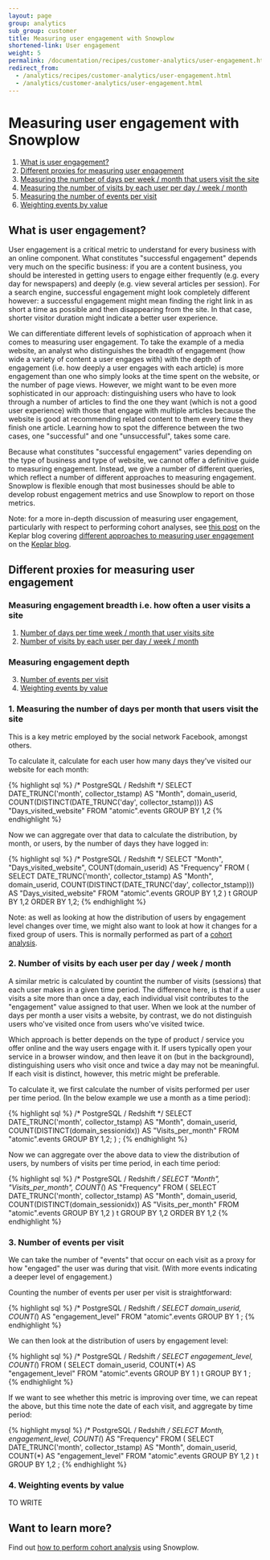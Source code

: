 ```yaml
---
layout: page
group: analytics
sub_group: customer
title: Measuring user engagement with Snowplow
shortened-link: User engagement
weight: 5
permalink: /documentation/recipes/customer-analytics/user-engagement.html
redirect_from:
  - /analytics/recipes/customer-analytics/user-engagement.html
  - /analytics/customer-analytics/user-engagement.html
---
```


# Measuring user engagement with Snowplow

1. [What is user engagement?](#what)
2. [Different proxies for measuring user engagement](#proxies)
3. [Measuring the number of days per week / month that users visit the site](#days-per-time-period)
4. [Measuring the number of visits by each user per day / week / month](#visits-per-time-period)
5. [Measuring the number of events per visit](#events-per-visit)
6. [Weighting events by value](#weighted-events-per-visit)

<div class="html">
<a name="what" ><h2>What is user engagement?</h2></a>
</div>

User engagement is a critical metric to understand for every business with an online component. What constitutes "successful engagement" depends very much on the specific business: if you are a content business, you should be interested in getting users to engage either frequently (e.g. every day for newspapers) and deeply (e.g. view several articles per session). For a search engine, successful engagement might look completely different however: a successful engagement might mean finding the right link in as short a time as possible and then disappearing from the site. In that case, shorter visitor duration might indicate a better user experience.

We can differentiate different levels of sophistication of approach when it comes to measuring user engagement. To take the example of a media website, an analyst who distinguishes the breadth of engagement (how wide a variety of content a user engages with) with the depth of engagement (i.e. how deeply a user engages with each article) is more engagement than one who simply looks at the time spent on the website, or the number of page views. However, we might want to be even more sophisticated in our approach: distinguishing users who have to look through a number of articles to find the one they want (which is not a good user experience) with those that engage with multiple articles because the website is good at recommending related content to them every time they finish one article. Learning how to spot the difference between the two cases, one "successful" and one "unsuccessful", takes some care.

Because what constitutes "successful engagement" varies depending on the type of business and type of website, we cannot offer a definitive guide to measuring engagement. Instead, we give a number of different queries, which reflect a number of different approaches to measuring engagement. Snowplow is flexible enough that most businesses should be able to develop robust engagement metrics and use Snowplow to report on those metrics.

Note: for a more in-depth discussion of measuring user engagement, particularly with respect to performing cohort analyses, see [this post][user-engagement-keplar-blog-post] on the Keplar blog covering [different approaches to measuring user engagement][user-engagement-keplar-blog-post] on the [Keplar blog][keplar-blog].

<div class="html">
<a name="proxies"><h2>Different proxies for measuring user engagement</h2></a>
</div>

### Measuring engagement breadth i.e. how often a user visits a site

1. [Number of days per time week / month that user visits site](#days-per-time-period)
2. [Number of visits by each user per day / week / month](#visits-per-time-period)

### Measuring engagement depth

3. [Number of events per visit](#events-per-visit)
4. [Weighting events by value](#weighted-events-per-visit)

<div class="html">
<a name="days-per-time-period"><h3>1. Measuring the number of days per month that users visit the site</h3></a>
</div>

This is a key metric employed by the social network Facebook, amongst others.

To calculate it, calculate for each user how many days they've visited our website for each month:

{% highlight sql %}
/* PostgreSQL / Redshift */
SELECT
DATE_TRUNC('month', collector_tstamp) AS "Month",
domain_userid,
COUNT(DISTINCT(DATE_TRUNC('day', collector_tstamp))) AS "Days_visited_website"
FROM "atomic".events
GROUP BY 1,2
{% endhighlight %}

Now we can aggregate over that data to calculate the distribution, by month, or users, by the number of days they have logged in:

{% highlight sql %}
/* PostgreSQL / Redshift */
SELECT
"Month",
"Days_visited_website",
COUNT(domain_userid) AS "Frequency"
FROM (
	SELECT
	DATE_TRUNC('month', collector_tstamp) AS "Month",
	domain_userid,
	COUNT(DISTINCT(DATE_TRUNC('day', collector_tstamp))) AS "Days_visited_website"
	FROM "atomic".events
	GROUP BY 1,2 ) t
GROUP BY 1,2
ORDER BY 1,2;
{% endhighlight %}

Note: as well as looking at how the distribution of users by engagement level changes over time, we might also want to look at how it changes for a fixed group of users. This is normally performed as part of a [cohort analysis][cohort-analysis].

<div class="html">
<a name="visits-per-time-period"><h3>2. Number of visits by each user per day / week / month</h3></a>
</div>

A similar metric is calculated by countint the number of visits (sessions) that each user makes in a given time period. The difference here, is that if a user visits a site more than once a day, each individual visit contributes to the "engagement" value assigned to that user. When we look at the number of days per month a user visits a website, by contrast, we do not distinguish users who've visited once from users who've visited twice.

Which approach is better depends on the type of product / service you offer online and the way users engage with it. If users typically open your service in a browser window, and then leave it on (but in the background), distinguishing users who visit once and twice a day may not be meaningful. If each visit is distinct, however, this metric might be preferable.

To calculate it, we first calculate the number of visits performed per user per time period. (In the below example we use a month as a time period):

{% highlight sql %}
/* PostgreSQL / Redshift */
SELECT
DATE_TRUNC('month', collector_tstamp) AS "Month",
domain_userid,
COUNT(DISTINCT(domain_sessionidx)) AS "Visits_per_month"
FROM "atomic".events
GROUP BY 1,2;
) ;
{% endhighlight %}

Now we can aggregate over the above data to view the distribution of users, by numbers of visits per time period, in each time period:

{% highlight sql %}
/* PostgreSQL / Redshift */
SELECT
"Month",
"Visits_per_month",
COUNT(*) AS "Frequency"
FROM (
	SELECT
	DATE_TRUNC('month', collector_tstamp) AS "Month",
	domain_userid,
	COUNT(DISTINCT(domain_sessionidx)) AS "Visits_per_month"
	FROM "atomic".events
	GROUP BY 1,2
) t
GROUP BY 1,2
ORDER BY 1,2
{% endhighlight %}

<div class="html">
<a name="events-per-visit"><h3>3. Number of events per visit</h3></a>
</div>

We can take the number of "events" that occur on each visit as a proxy for how "engaged" the user was during that visit. (With more events indicating a deeper level of engagement.)

Counting the number of events per user per visit is straightforward:

{% highlight sql %}
/* PostgreSQL / Redshift */
SELECT
domain_userid,
COUNT(*) AS "engagement_level"
FROM "atomic".events
GROUP BY 1 ;
{% endhighlight %}

We can then look at the distribution of users by engagement level:

{% highlight sql %}
/* PostgreSQL / Redshift */
SELECT
engagement_level,
COUNT(*)
FROM (
	SELECT
	domain_userid,
	COUNT(*) AS "engagement_level"
	FROM "atomic".events
	GROUP BY 1
) t
GROUP BY 1 ;
{% endhighlight %}

If we want to see whether this metric is improving over time, we can repeat the above, but this time note the date of each visit, and aggregate by time period:

{% highlight mysql %}
/* PostgreSQL / Redshift */
SELECT
Month,
engagement_level,
COUNT(*) AS "Frequency"
FROM (
	SELECT
	DATE_TRUNC('month', collector_tstamp) AS "Month",
	domain_userid,
	COUNT(*) AS "engagement_level"
	FROM "atomic".events
	GROUP BY 1,2
) t
GROUP BY 1,2 ;
{% endhighlight %}

<div class="html">
<a name="weighted-events-per-visit"><h3>4. Weighting events by value</h3></a>
</div>

TO WRITE

## Want to learn more?

Find out [how to perform cohort analysis][cohort-analysis] using Snowplow.

[user-engagement-keplar-blog-post]: http://www.keplarllp.com/blog/2012/05/different-approaches-to-measuring-user-engagement-with-snowplow
[keplar-blog]: http://www.keplarllp.com/blog
[cohort-analysis]: /analytics/customer-analytics/cohort-analysis.html
